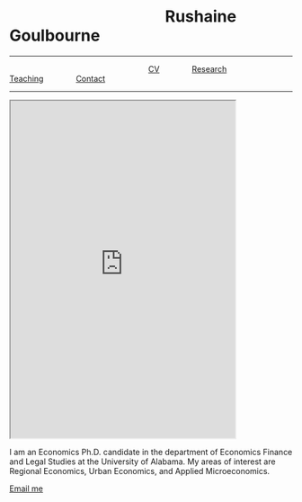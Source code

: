

<h1> &emsp; &emsp; &emsp; &emsp; &emsp; &emsp;  &emsp; &emsp; Rushaine Goulbourne</h1>
<hr>
 &emsp; &emsp; &emsp;  &emsp; &emsp;&emsp; &emsp; &emsp; &emsp;  &emsp; &emsp; &emsp; &emsp; &emsp;  <a href="CV-page1.html">CV</a>  &emsp; &emsp; &emsp;   <a href="research-page2.html">Research</a> &emsp;  &emsp; &emsp;    <a href="teaching-page3.html">Teaching</a>  &emsp; &emsp; &emsp;  <a href="contact-page4.html">Contact</a>
<hr>


<iframe src="https://rushgoul.github.io/Home/Headshot.jpg" width="400" height="600"></iframe>


<p>
 I am an Economics Ph.D. candidate in the department of Economics Finance and Legal Studies at the University of Alabama. My areas of interest are Regional Economics, Urban Economics, and Applied Microeconomics.  
</p>

<p><a href="mailto:rdgoulbourne@crimson.ua.edu">Email me</a></p>

